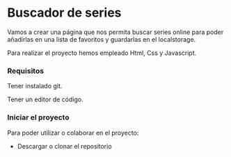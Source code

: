 # Buscador de series

Vamos a crear una página que nos permita buscar series online para poder añadirlas en una lista de favoritos y guardarlas en el localstorage.

Para realizar el proyecto hemos empleado Html, Css y Javascript.

### Requisitos

Tener instalado git.

Tener un editor de código.

### Iniciar el proyecto

Para poder utilizar o colaborar en el proyecto:

 - Descargar o clonar el repositorio
 

